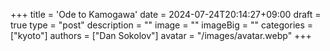 +++
title = 'Ode to Kamogawa'
date = 2024-07-24T20:14:27+09:00
draft = true
type = "post"
description = ""
image = ""
imageBig = ""
categories = ["kyoto"]
authors = ["Dan Sokolov"]
avatar = "/images/avatar.webp"
+++